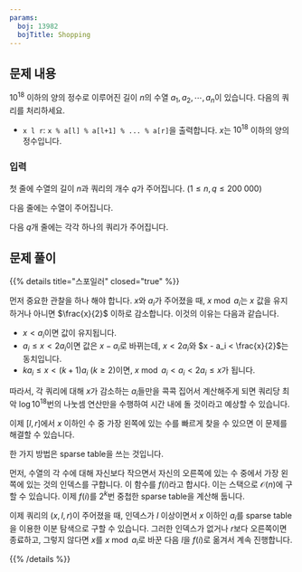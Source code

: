 ```yaml
---
params:
  boj: 13982
  bojTitle: Shopping
---
```


## 문제 내용

$10^{18}$ 이하의 양의 정수로 이루어진 길이 $n$의 수열 $a_1, a_2, \cdots, a_n$이 있습니다. 다음의 쿼리를 처리하세요.

* `x l r`: `x % a[l] % a[l+1] % ... % a[r]`을 출력합니다. $x$는 $10^{18}$ 이하의 양의 정수입니다.

### 입력

첫 줄에 수열의 길이 $n$과 쿼리의 개수 $q$가 주어집니다. ($1 \le n, q \le 200\;000$)

다음 줄에는 수열이 주어집니다.

다음 $q$개 줄에는 각각 하나의 쿼리가 주어집니다.

## 문제 풀이

{{% details title="스포일러" closed="true" %}}

먼저 중요한 관찰을 하나 해야 합니다. $x$와 $a_i$가 주어졌을 때, $x \bmod a_i$는 $x$ 값을 유지하거나 아니면 $\frac{x}{2}$ 이하로 감소합니다. 이것의 이유는 다음과 같습니다.

* $x < a_i$이면 값이 유지됩니다.
* $a_i \le x < 2 a_i$이면 값은 $x - a_i$로 바뀌는데, $x < 2 a_i$와 $x - a_i < \frac{x}{2}$는 동치입니다.
* $k a_i \le x < (k+1) a_i$ ($k \ge 2$)이면, $x \bmod a_i < a_i < 2 a_i \le x$가 됩니다.

따라서, 각 쿼리에 대해 $x$가 감소하는 $a_i$들만을 콕콕 집어서 계산해주게 되면 쿼리당 최악 $\log 10^{18}$번의 나눗셈 연산만을 수행하여 시간 내에 돌 것이라고 예상할 수 있습니다.

이제 $[l, r]$에서 $x$ 이하인 수 중 가장 왼쪽에 있는 수를 빠르게 찾을 수 있으면 이 문제를 해결할 수 있습니다.

한 가지 방법은 sparse table을 쓰는 것입니다.

먼저, 수열의 각 수에 대해 자신보다 작으면서 자신의 오른쪽에 있는 수 중에서 가장 왼쪽에 있는 것의 인덱스를 구합니다. 이 함수를 $f(i)$라고 합시다. 이는 스택으로 $\mathcal{O} (n)$에 구할 수 있습니다. 이제 $f(i)$를 $2^k$번 중첩한 sparse table을 계산해 둡니다.

이제 쿼리의 $(x, l, r)$이 주어졌을 때, 인덱스가 $l$ 이상이면서 $x$ 이하인 $a_i$를 sparse table을 이용한 이분 탐색으로 구할 수 있습니다. 그러한 인덱스가 없거나 $r$보다 오른쪽이면 종료하고, 그렇지 않다면 $x$를 $x \bmod a_i$로 바꾼 다음 $l$을 $f(i)$로 옮겨서 계속 진행합니다.

{{% /details %}}
